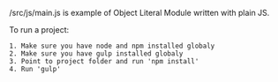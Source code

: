 /src/js/main.js is example of Object Literal Module written with plain JS.

To run a project:

	1. Make sure you have node and npm installed globaly
	2. Make sure you have gulp installed globaly
	3. Point to project folder and run 'npm install'
	4. Run 'gulp'

